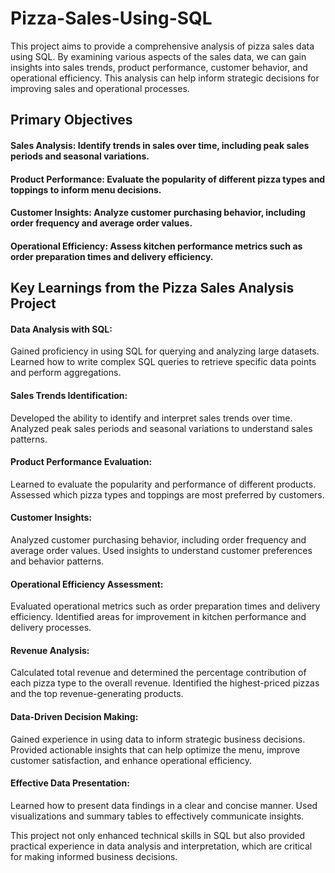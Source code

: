 # Pizza-Sales-Using-SQL
This project aims to provide a comprehensive analysis of pizza sales data using SQL. 
By examining various aspects of the sales data, we can gain insights into sales trends, 
product performance, customer behavior, and operational efficiency. 
This analysis can help inform strategic decisions for improving sales and operational processes.

## Primary Objectives
#### Sales Analysis:  Identify trends in sales over time, including peak sales periods and seasonal variations.

#### Product Performance:  Evaluate the popularity of different pizza types and toppings to inform menu decisions.

#### Customer Insights:  Analyze customer purchasing behavior, including order frequency and average order values.

#### Operational Efficiency:  Assess kitchen performance metrics such as order preparation times and delivery efficiency.

## Key Learnings from the Pizza Sales Analysis Project 
#### Data Analysis with SQL:
Gained proficiency in using SQL for querying and analyzing large datasets.
Learned how to write complex SQL queries to retrieve specific data points and perform aggregations.

#### Sales Trends Identification:
Developed the ability to identify and interpret sales trends over time.
Analyzed peak sales periods and seasonal variations to understand sales patterns.

#### Product Performance Evaluation:
Learned to evaluate the popularity and performance of different products.
Assessed which pizza types and toppings are most preferred by customers.

#### Customer Insights:
Analyzed customer purchasing behavior, including order frequency and average order values.
Used insights to understand customer preferences and behavior patterns.

#### Operational Efficiency Assessment:
Evaluated operational metrics such as order preparation times and delivery efficiency.
Identified areas for improvement in kitchen performance and delivery processes.

#### Revenue Analysis:
Calculated total revenue and determined the percentage contribution of each pizza type to the overall revenue.
Identified the highest-priced pizzas and the top revenue-generating products.

#### Data-Driven Decision Making:
Gained experience in using data to inform strategic business decisions.
Provided actionable insights that can help optimize the menu, improve customer satisfaction, and enhance operational efficiency.

#### Effective Data Presentation:
Learned how to present data findings in a clear and concise manner.
Used visualizations and summary tables to effectively communicate insights.

This project not only enhanced technical skills in SQL but also provided practical experience in data analysis and interpretation, which are critical for making informed business decisions.

